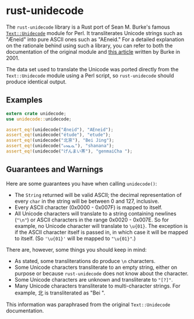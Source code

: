 rust-unidecode
==============

The `rust-unidecode` library is a Rust port of Sean M. Burke's famous
[`Text::Unidecode`](http://search.cpan.org/~sburke/Text-Unidecode-1.23/lib/Text/Unidecode.pm)
module for Perl. It transliterates Unicode strings such as "Æneid" into pure
ASCII ones such as "AEneid." For a detailed explanation on the rationale behind
using such a library, you can refer to both the documentation of the original
module and
[this article](http://interglacial.com/~sburke/tpj/as_html/tpj22.html) written
by Burke in 2001.

The data set used to translate the Unicode was ported directly from the
`Text::Unidecode` module using a Perl script, so `rust-unidecode` should produce
identical output.

Examples
--------
```rust
extern crate unidecode;
use unidecode::unidecode;

assert_eq!(unidecode("Æneid"), "AEneid");
assert_eq!(unidecode("étude"), "etude");
assert_eq!(unidecode("北亰"), "Bei Jing");
assert_eq!(unidecode("ᔕᓇᓇ"), "shanana");
assert_eq!(unidecode("げんまい茶"), "genmaiCha ");
```

Guarantees and Warnings
-----------------------
Here are some guarantees you have when calling `unidecode()`:
  * The `String` returned will be valid ASCII; the decimal representation of
    every `char` in the string will be between 0 and 127, inclusive.
  * Every ASCII character (0x0000 - 0x007F) is mapped to itself.
  * All Unicode characters will translate to a string containing newlines
    (`"\n"`) or ASCII characters in the range 0x0020 - 0x007E. So for example,
    no Unicode character will translate to `\u{01}`. The exception is if the
    ASCII character itself is passed in, in which case it will be mapped to
    itself. (So `'\u{01}'` will be mapped to `"\u{01}"`.)

There are, however, some things you should keep in mind:
  * As stated, some transliterations do produce `\n` characters.
  * Some Unicode characters transliterate to an empty string, either on purpose
    or because `rust-unidecode` does not know about the character.
  * Some Unicode characters are unknown and transliterate to `"[?]"`.
  * Many Unicode characters transliterate to multi-character strings. For
    example, 北 is transliterated as "Bei ".

This information was paraphrased from the original `Text::Unidecode`
documentation.
